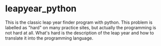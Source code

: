 # leapyear_python
This is the classic leap year finder program with python. This problem is labelled as "hard" on many practice sites, but actually the programming is not hard at all. What's hard is the description of the leap year and how to translate it into the programming language.
